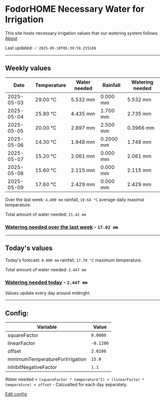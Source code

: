 # FodorHOME Necessary Water for Irrigation

This site hosts necessary irrigation values that our watering system follows. [About](https://github.com/redyau/irrigation)

Last updated: ✅ `2025-05-10T05:39:59.255109`

---

## Weekly values

| Date | Temperature | Water needed | Rainfall | Watering needed |
|-----|-----|-----|-----|-----|
| 2025-05-03 | 29.00 °C | 5.532 mm | 0.000 mm | 5.532 mm |
| 2025-05-04 | 25.80 °C | 4.435 mm | 1.700 mm | 2.735 mm |
| 2025-05-05 | 20.00 °C | 2.897 mm | 2.500 mm | 0.3966 mm |
| 2025-05-06 | 14.30 °C | 1.948 mm | 0.2000 mm | 1.748 mm |
| 2025-05-07 | 15.20 °C | 2.061 mm | 0.000 mm | 2.061 mm |
| 2025-05-08 | 15.60 °C | 2.115 mm | 0.000 mm | 2.115 mm |
| 2025-05-09 | 17.60 °C | 2.429 mm | 0.000 mm | 2.429 mm |


Over the last week: `4.400 mm` rainfall, `19.64 °C` average daily maximal temperature.

Total amount of water needed: `21.42 mm`

### [Watering needed over the last week](lastweek.txt) - `17.02 mm`

---

## Today's values

Today's forecast: `0.000 mm` rainfall, `17.70 °C` maximum temperature.

Total amount of water needed: `2.447 mm`

### [Watering needed today](today.txt) - `2.447 mm`

Values update every day around midnight.

---

## Config:

| Variable | Value |
|-----|-----|
| squareFactor | `0.0086` |
| linearFactor | `-0.1286` |
| offset | `2.0286` |
| minimumTemperatureForIrrigation | `15.0` |
| inhibitNegativeFactor | `1.1` |

Water needed = `(squareFactor * temperature^2) + (linearFactor * temperature) + offset` - Calcualted for each day separately.

[Edit config](https://github.com/RedyAu/irrigation/edit/main/config.json)
